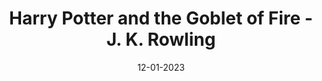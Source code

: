 ---
layout: none
title: "Harry Potter and the Goblet of Fire - J. K. Rowling"
img: assets/img/covers/hp4.jpg
date: 12-01-2023
category: Fiction
redirect: https://www.goodreads.com/book/show/6.Harry_Potter_and_the_Goblet_of_Fire
---